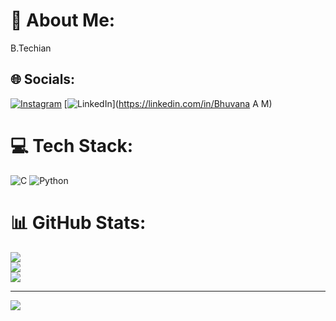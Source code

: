 # 💫 About Me:
B.Techian


## 🌐 Socials:
[![Instagram](https://img.shields.io/badge/Instagram-%23E4405F.svg?logo=Instagram&logoColor=white)](https://instagram.com/being_bhuvi.me) [![LinkedIn](https://img.shields.io/badge/LinkedIn-%230077B5.svg?logo=linkedin&logoColor=white)](https://linkedin.com/in/Bhuvana A M) 

# 💻 Tech Stack:
![C](https://img.shields.io/badge/c-%2300599C.svg?style=for-the-badge&logo=c&logoColor=white) ![Python](https://img.shields.io/badge/python-3670A0?style=for-the-badge&logo=python&logoColor=ffdd54)
# 📊 GitHub Stats:
![](https://github-readme-stats.vercel.app/api?username=Bhuvana1425&theme=nightowl&hide_border=false&include_all_commits=true&count_private=true)<br/>
![](https://github-readme-streak-stats.herokuapp.com/?user=Bhuvana1425&theme=nightowl&hide_border=false)<br/>
![](https://github-readme-stats.vercel.app/api/top-langs/?username=Bhuvana1425&theme=nightowl&hide_border=false&include_all_commits=true&count_private=true&layout=compact)

---
[![](https://visitcount.itsvg.in/api?id=Bhuvana1425&icon=9&color=0)](https://visitcount.itsvg.in)

<!-- Proudly created with GPRM ( https://gprm.itsvg.in ) -->
